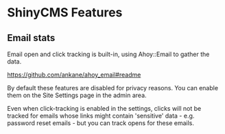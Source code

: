 # ShinyCMS Features

## Email stats

Email open and click tracking is built-in, using Ahoy::Email to gather the data.

https://github.com/ankane/ahoy_email#readme

By default these features are disabled for privacy reasons. You can enable them on the Site Settings page in the admin area.

Even when click-tracking is enabled in the settings, clicks will not be tracked for emails whose links might contain 'sensitive' data - e.g. password reset emails - but you can track opens for these emails.
